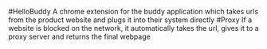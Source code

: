 #HelloBuddy
A chrome extension for the buddy application which takes urls from the product website and plugs it into their system directly
#Proxy
If a website is blocked on the network, it automatically takes the url, gives it to a proxy server and returns the final webpage
